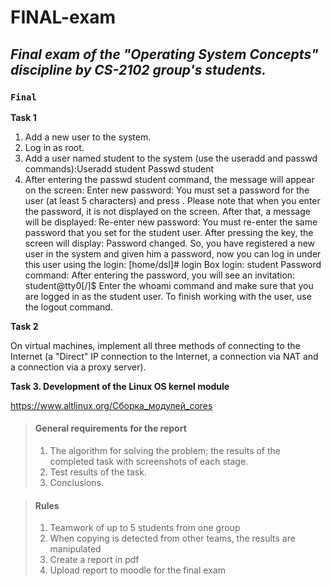 # FINAL-exam
## _Final exam of the "Operating System Concepts" discipline by CS-2102 group's students._

### `Final`

**Task 1**

1. Add a new user to the system.
2. Log in as root.
3. Add a user named student to the system (use the useradd and passwd commands):Useradd student Passwd student
4. After entering the passwd student command, the message will appear on the screen: 
Enter new password:
You must set a password for the user (at least 5 characters) and press <Enter>. 
Please note that when you enter the password, it is not displayed on the screen. After that, a message will be displayed: 
Re-enter new password: 
You must re-enter the same password that you set for the student user. After pressing the <Enter> key, the screen will display: Password changed. 
So, you have registered a new user in the system and given him a password, now you can log in under this user using the login: [home/dsl]# login Box login: 
student Password command: 
After entering the password, you will see an invitation: student@tty0[/]$ 
Enter the whoami command and make sure that you are logged in as the student user. To finish working with the user, use the logout command. 
 
**Task 2**

On virtual machines, implement all three methods of connecting to the Internet (a "Direct" IP connection to the Internet, a connection via NAT and a connection via a proxy server). 
  
**Task 3. Development of the Linux OS kernel module**
  
https://www.altlinux.org/Сборка_модулей_cores
 
  
> #### General requirements for the report
> 1. The algorithm for solving the problem; the results of the completed task with screenshots of each stage.
> 2. Test results of the task. 
> 3. Conclusions. 
  
> #### Rules
> 1. Teamwork of up to 5 students from one group
> 2. When copying is detected from other teams, the results are manipulated
> 3. Create a report in pdf 
> 4. Upload report to moodle for the final exam

  

